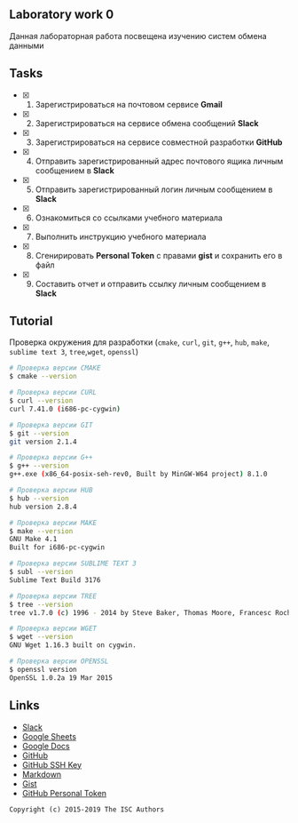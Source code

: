 ## Laboratory work 0

Данная лабораторная работа посвещена изучению систем обмена данными

## Tasks

- [x] 1. Зарегистрироваться на почтовом сервисе **Gmail**
- [x] 2. Зарегистрироваться на сервисе обмена сообщений **Slack**
- [x] 3. Зарегистрироваться на сервисе совместной разработки **GitHub**
- [x] 4. Отправить зарегистрированный адрес почтового ящика личным сообщением в **Slack**
- [x] 5. Отправить зарегистрированный логин личным сообщением в **Slack**
- [x] 6. Ознакомиться со ссылками учебного материала
- [x] 7. Выполнить инструкцию учебного материала
- [x] 8. Сгенирировать **Personal Token** с правами **gist** и сохранить его в файл
- [x] 9. Составить отчет и отправить ссылку личным сообщением в **Slack**

## Tutorial
Проверка окружения для разработки (`cmake`, `curl`, `git`, `g++`, `hub`, `make`, 
                                  `sublime text 3`, `tree`,`wget`, `openssl`)
```sh
# Проверка версии CMAKE
$ cmake --version

# Проверка версии CURL
$ curl --version
curl 7.41.0 (i686-pc-cygwin)

# Проверка версии GIT
$ git --version
git version 2.1.4

# Проверка версии G++
$ g++ --version
g++.exe (x86_64-posix-seh-rev0, Built by MinGW-W64 project) 8.1.0

# Проверка версии HUB
$ hub --version
hub version 2.8.4

# Проверка версии MAKE
$ make --version
GNU Make 4.1
Built for i686-pc-cygwin

# Проверка версии SUBLIME TEXT 3
$ subl --version
Sublime Text Build 3176

# Проверка версии TREE
$ tree --version
tree v1.7.0 (c) 1996 - 2014 by Steve Baker, Thomas Moore, Francesc Rocher, Florian Sesser, Kyosuke Tokoro

# Проверка версии WGET
$ wget --version
GNU Wget 1.16.3 built on cygwin.

# Проверка версии OPENSSL
$ openssl version
OpenSSL 1.0.2a 19 Mar 2015

```
## Links

- [Slack](https://slack.com)
- [Google Sheets](https://www.google.ru/intl/ru/sheets/about/)
- [Google Docs](https://www.google.ru/intl/ru/docs/about/)
- [GitHub](https://github.com)
- [GitHub SSH Key](https://help.github.com/articles/generating-a-new-ssh-key-and-adding-it-to-the-ssh-agent/)
- [Markdown](https://stackedit.io)
- [Gist](https://gist.github.com)
- [GitHub Personal Token](https://github.com/settings/tokens/new)


```
Copyright (c) 2015-2019 The ISC Authors
```
